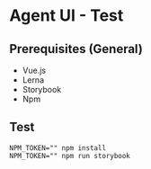 # Agent UI - Test

## Prerequisites (General)

- Vue.js
- Lerna
- Storybook
- Npm

## Test

```
NPM_TOKEN="" npm install
NPM_TOKEN="" npm run storybook
```

